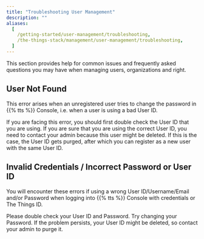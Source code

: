 ```yaml
---
title: "Troubleshooting User Management"
description: ""
aliases:
  [
    /getting-started/user-management/troubleshooting,
    /the-things-stack/management/user-management/troubleshooting,
  ]
---
```


This section provides help for common issues and frequently asked questions you may have when managing users, organizations and right.

<!--more-->

## User Not Found

This error arises when an unregistered user tries to change the password in {{% tts %}} Console, i.e. when a user is using a bad User ID.

If you are facing this error, you should first double check the User ID that you are using. If you are sure that you are using the correct User ID, you need to contact your admin because this user might be deleted. If this is the case, the User ID gets purged, after which you can register as a new user with the same User ID.

## Invalid Credentials / Incorrect Password or User ID

You will encounter these errors if using a wrong User ID/Username/Email and/or Password when logging into {{% tts %}} Console with credentials or The Things ID.

Please double check your User ID and Password. Try changing your Password. If the problem persists, your User ID might be deleted, so contact your admin to purge it.
